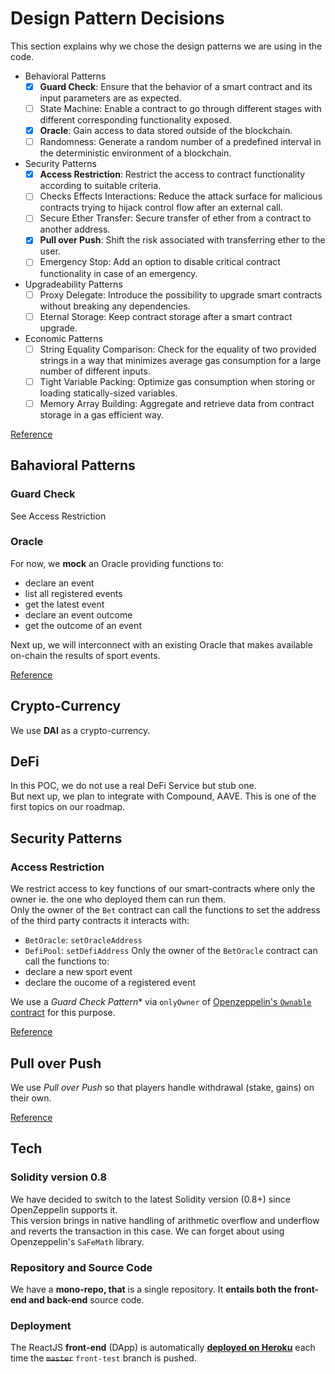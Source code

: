 # Design Pattern Decisions

This section explains why we chose the design patterns we are using in the code. 


- Behavioral Patterns
    - [x] **Guard Check**: Ensure that the behavior of a smart contract and its input parameters are as expected.
    - [ ] State Machine: Enable a contract to go through different stages with different corresponding functionality exposed.
    - [x] **Oracle**: Gain access to data stored outside of the blockchain.
    - [ ] Randomness: Generate a random number of a predefined interval in the deterministic environment of a blockchain.
- Security Patterns
    - [x] **Access Restriction**: Restrict the access to contract functionality according to suitable criteria.
    - [ ] Checks Effects Interactions: Reduce the attack surface for malicious contracts trying to hijack control flow after an external call.
    - [ ] Secure Ether Transfer: Secure transfer of ether from a contract to another address.
    - [x] **Pull over Push**: Shift the risk associated with transferring ether to the user.
    - [ ] Emergency Stop: Add an option to disable critical contract functionality in case of an emergency.
- Upgradeability Patterns
    - [ ] Proxy Delegate: Introduce the possibility to upgrade smart contracts without breaking any dependencies.
    - [ ] Eternal Storage: Keep contract storage after a smart contract upgrade.
- Economic Patterns
    - [ ] String Equality Comparison: Check for the equality of two provided strings in a way that minimizes average gas consumption for a large number of different inputs.
    - [ ] Tight Variable Packing: Optimize gas consumption when storing or loading statically-sized variables.
    - [ ] Memory Array Building: Aggregate and retrieve data from contract storage in a gas efficient way.

[Reference](https://fravoll.github.io/solidity-patterns/)

## Bahavioral Patterns

### Guard Check

See Access Restriction

### Oracle

For now, we **mock** an Oracle providing functions to:
- declare an event
- list all registered events
- get the latest event
- declare an event outcome
- get the outcome of an event

Next up, we will interconnect with an existing Oracle that makes available on-chain the results of sport events.

[Reference](https://fravoll.github.io/solidity-patterns/oracle.html)

## Crypto-Currency

We use **DAI** as a crypto-currency.

## DeFi

In this POC, we do not use a real DeFi Service but stub one.  
But next up, we plan to integrate with Compound, AAVE.
This is one of the first topics on our roadmap.


## Security Patterns

### Access Restriction

We restrict access to key functions of our smart-contracts where only the owner ie. the one who deployed them can run them.  
Only the owner of the `Bet` contract can call the functions to set the address of the third party contracts it interacts with:
- `BetOracle`: `setOracleAddress` 
- `DefiPool`: `setDefiAddress`
Only the owner of the `BetOracle` contract can call the functions to:
- declare a new sport event
- declare the oucome of a registered event

We use a *Guard Check Pattern** via `onlyOwner` of [Openzeppelin's `Ownable` contract](https://github.com/OpenZeppelin/openzeppelin-contracts/blob/v4.0.0/contracts/access/Ownable.sol) for this purpose.

[Reference](https://fravoll.github.io/solidity-patterns/access_restriction.html)

## Pull over Push

We use *Pull over Push* so that players handle withdrawal (stake, gains) on their own.

[Reference](https://fravoll.github.io/solidity-patterns/pull_over_push.html)

## Tech

### Solidity version 0.8

We have decided to switch to the latest Solidity version (0.8+) since OpenZeppelin supports it.  
This version brings in native handling of arithmetic overflow and underflow and reverts the transaction in this case. 
We can forget about using Openzeppelin's `SaFeMath` library.

### Repository and Source Code

We have a **mono-repo, that** is a single repository.
It **entails both the front-end and back-end** source code.

### Deployment

The ReactJS **front-end** (DApp) is automatically **[deployed on Heroku](../README.md#deploy-front-end)** each time the ~~`master`~~ `front-test` branch is pushed.


